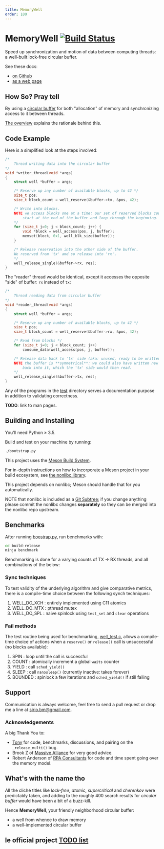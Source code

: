```yaml
---
title: MemoryWell
order: 100
---
```


# MemoryWell [![Build Status](https://travis-ci.org/siriobalmelli/memorywell.svg?branch=master)](https://travis-ci.org/siriobalmelli/memorywell)

Speed up synchronization and motion of data between computing threads:
	a well-built lock-free circular buffer.

See these docs:

-	[on Github](https://github.com/siriobalmelli/memorywell)
-	[as a web page](https://siriobalmelli.github.io/memorywell/)

## How So? Pray tell

By using a [circular buffer](docs/overview.md#circularbuffer) for both
	"allocation" of memory and synchronizing access to it between threads.

[The overview](docs/overview.md) explains the rationale behind this.

## Code Example

Here is a simplified look at the steps involved:

```c
/*
	Thread writing data into the circular buffer
*/
void *writer_thread(void *args)
{
	struct well *buffer = args;

	/* Reserve up any number of available blocks, up to 42 */
	size_t pos;
	size_t block_count = well_reserve(&buffer->tx, &pos, 42);

	/* Write into blocks.
	NOTE we access blocks one at a time: our set of reserved blocks could
		start at the end of the buffer and loop through the beginning.
	*/
	for (size_t j=0; j < block_count; j++) {
		void *block = well_access(pos, j, buffer);
		memset(block, 0x1, well_blk_size(buffer));
	}

	/* Release reservation into the other side of the buffer.
	We reserved from 'tx' and so release into 'rx'.
	*/
	well_release_single(&buffer->rx, res);
}
```

The "reader" thread would be identical, except it accesses the opposite "side"
	of buffer: `rx` instead of `tx`:

```c
/*
	Thread reading data from circular buffer
*/
void *reader_thread(void *args)
{
	struct well *buffer = args;

	/* Reserve up any number of available blocks, up to 42 */
	size_t pos;
	size_t block_count = well_reserve(&buffer->rx, &pos, 42);

	/* Read from blocks */
	for (size_t j=0; j < block_count; j++)
		consume_data(well_access(pos, j, buffer));

	/* Release data back to 'tx' side (aka: unused, ready to be written).
	NOTE the buffer is **symmetrical**: we could also have written new data
		back into it, which the 'tx' side would then read.
	*/
	well_release_single(&buffer->tx, res);
}
```

Any of the programs in the [test](test/) directory serves a documentation
	purpose in addition to validating correctness.

**TODO**: link to man pages.

## Building and Installing

You'll need Python ≥ 3.5.

Build and test on your machine by running:

```bash
./bootstrap.py
```

This project uses the [Meson Build System](http://mesonbuild.com/).

For in-depth instructions on how to incorporate a Meson project in your
	build ecosystem, see [the nonlibc library](https://siriobalmelli.github.io/nonlibc/).

This project depends on nonlibc; Meson should handle that for you automatically.

NOTE that nonlibc is included as a [Git Subtree](https://help.github.com/articles/about-git-subtree-merges/);
	if you change anything please commit the nonlibc changes **separately** so
	they can be merged into the nonlibc repo upstream.

## Benchmarks

After running [boostrap.py](./bootstrap.py), run benchmarks with:

```bash
cd build-release
ninja benchmark
```

Benchmarking is done for a varying counts of TX -> RX threads,
	and all combinations of the below:

### Sync techniques

To test validity of the underlying algorithm and give comparative metrics,
	there is a compile-time choice between the following synch techniques:

1. WELL_DO_XCH	:	entirely implemented using C11 atomics
1. WELL_DO_MTX	:	pthread mutex
1. WELL_DO_SPL	:	naive spinlock using `test_set` and `clear` operations

### Fail methods

The test routine being used for benchmarking, [well_test.c](test/well_test.c),
	allows a compile-time choice of actions when a `reserve()` or `release()`
	call is unsuccessful (no blocks available):

1. SPIN		:	loop until the call is successful
1. COUNT	:	atomically increment a global `waits` counter
1. YIELD	:	call `sched_yield()`
1. SLEEP	:	call `nanosleep()` (currently inactive: takes forever)
1. BOUNDED	:	spinlock a few iterations and `sched_yield()` if still failing

## Support

Communication is always welcome, feel free to send a pull request
	or drop me a line at <sirio.bm@gmail.com>.

### Acknowledgements

A big Thank You to:

- [Tony](https://github.com/TonyTheLion) for code, benchmarks, discussions,
	and pairing on the `_release_multi()` bug.
- Brook Z of [Massive Alliance](https://www.massivealliance.com/) for
	very good advice.
- Robert Anderson of [RPA Consultants](https://github.com/rpaboulder) for code
	and time spent going over the memory model.

## What's with the name tho

All the cliché titles like *lock-free*, *atomic*, *supercritical* and *cherenkov*
	were predictably taken, and adding to the roughly 400 search results for
	*circular buffer* would have been a bit of a buzz-kill.

Hence **MemoryWell**, your friendly neighborhood circular buffer:

-	a well from whence to draw memory
-	a well-implemented circular buffer

## le official project [TODO list](docs/TODO.md)
